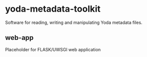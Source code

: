 # yoda-metadata-toolkit
Software for reading, writing and manipulating Yoda metadata files.

## web-app
Placeholder for FLASK/UWSGI web application


